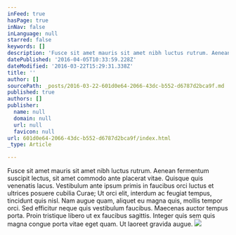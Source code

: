 ```yaml
---
inFeed: true
hasPage: true
inNav: false
inLanguage: null
starred: false
keywords: []
description: 'Fusce sit amet mauris sit amet nibh luctus rutrum. Aenean fermentum suscipit lectus, sit amet commodo ante placerat vitae. Quisque quis venenatis lacus. Vestibulum ante ipsum primis in faucibus orci luctus et ultrices posuere cubilia Curae; Ut orci elit, interdum ac feugiat tempus, tincidunt quis nisl. Nam augue quam, aliquet eu magna quis, mollis tempor orci. Sed efficitur neque quis vestibulum faucibus. Maecenas auctor tempus porta. Proin tristique libero ut ex faucibus sagittis. Integer quis sem quis magna congue porta vitae eget quam. Ut laoreet gravida augue.'
datePublished: '2016-04-05T10:33:59.228Z'
dateModified: '2016-03-22T15:29:31.338Z'
title: ''
author: []
sourcePath: _posts/2016-03-22-601d0e64-2066-43dc-b552-d6787d2bca9f.md
published: true
authors: []
publisher:
  name: null
  domain: null
  url: null
  favicon: null
url: 601d0e64-2066-43dc-b552-d6787d2bca9f/index.html
_type: Article

---
```

Fusce sit amet mauris sit amet nibh luctus rutrum. Aenean fermentum suscipit lectus, sit amet commodo ante placerat vitae. Quisque quis venenatis lacus. Vestibulum ante ipsum primis in faucibus orci luctus et ultrices posuere cubilia Curae; Ut orci elit, interdum ac feugiat tempus, tincidunt quis nisl. Nam augue quam, aliquet eu magna quis, mollis tempor orci. Sed efficitur neque quis vestibulum faucibus. Maecenas auctor tempus porta. Proin tristique libero ut ex faucibus sagittis. Integer quis sem quis magna congue porta vitae eget quam. Ut laoreet gravida augue.
![](https://the-grid-user-content.s3-us-west-2.amazonaws.com/51a9d62f-1911-4e1c-8e35-0c18c75441cf.jpg)